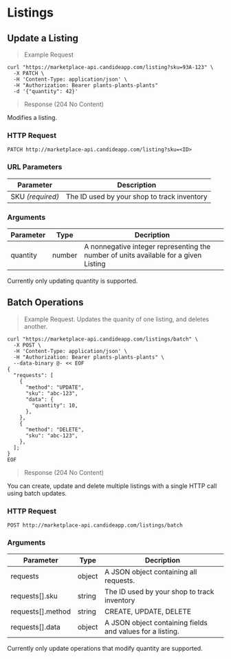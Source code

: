 # Listings

## Update a Listing

> Example Request

```shell
curl "https://marketplace-api.candideapp.com/listing?sku=93A-123" \
  -X PATCH \
  -H 'Content-Type: application/json' \
  -H "Authorization: Bearer plants-plants-plants"
  -d '{"quantity": 42}'
```

> Response (204 No Content)

Modifies a listing.

### HTTP Request

`PATCH http://marketplace-api.candideapp.com/listing?sku=<ID>`

### URL Parameters

| Parameter        | Description                                 |
| ---------------- | ------------------------------------------- |
| SKU _(required)_ | The ID used by your shop to track inventory |

### Arguments

| Parameter | Type   | Decription                                                                           |
| --------- | ------ | ------------------------------------------------------------------------------------ |
| quantity  | number | A nonnegative integer representing the number of units available for a given Listing |

<aside class="notice">
Currently only updating quantity is supported.
</aside>

## Batch Operations

> Example Request. Updates the quanity of one listing, and deletes another.

```shell
curl "https://marketplace-api.candideapp.com/listings/batch" \
  -X POST \
  -H 'Content-Type: application/json' \
  -H "Authorization: Bearer plants-plants-plants" \
  --data-binary @- << EOF
{
  "requests": [
    {
      "method": "UPDATE",
      "sku": "abc-123",
      "data": {
        "quantity": 10,
      },
    },
    {
      "method": "DELETE",
      "sku": "abc-123",
    },
  ];
}
EOF
```

> Response (204 No Content)

You can create, update and delete multiple listings with a single HTTP call using batch updates.

### HTTP Request

`POST http://marketplace-api.candideapp.com/listings/batch`

### Arguments

| Parameter         | Type   | Decription                                                |
| ----------------- | ------ | --------------------------------------------------------- |
| requests          | object | A JSON object containing all requests.                    |
| requests[].sku    | string | The ID used by your shop to track inventory               |
| requests[].method | string | CREATE, UPDATE, DELETE                                    |
| requests[].data   | object | A JSON object containing fields and values for a listing. |

<aside class="notice">
Currently only update operations that modify quantity are supported.
</aside>
